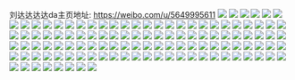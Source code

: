 刘达达达达da主页地址: https://weibo.com/u/5649995611 
![](https://wx4.sinaimg.cn/mw2000/006amNXtgy1h95vmukucuj30u0140n32.jpg) 
![](https://wx4.sinaimg.cn/mw2000/006amNXtgy1h95vmv2tc6j30mz0uoae2.jpg) 
![](https://wx4.sinaimg.cn/mw2000/006amNXtgy1h95vmvnj4ej30u0140dks.jpg) 
![](https://wx4.sinaimg.cn/mw2000/006amNXtgy1h95vmwct6gj30u0140ah0.jpg) 
![](https://wx4.sinaimg.cn/mw2000/006amNXtgy1h853nl3477j32ng280hdu.jpg) 
![](https://wx4.sinaimg.cn/mw2000/006amNXtgy1h853nnp8nrj32ke280e82.jpg) 
![](https://wx4.sinaimg.cn/mw2000/006amNXtgy1h853nqos4gj32yo280b2b.jpg) 
![](https://wx4.sinaimg.cn/mw2000/006amNXtgy1h853nsh5vtj32lo280hdu.jpg) 
![](https://wx4.sinaimg.cn/mw2000/006amNXtgy1h7wy48u00rj30u0140tgd.jpg) 
![](https://wx4.sinaimg.cn/mw2000/006amNXtgy1h56ol6yfbnj31ma25snpd.jpg) 
![](https://wx4.sinaimg.cn/mw2000/006amNXtgy1h56ol5i3y7j32801o07wh.jpg) 
![](https://wx4.sinaimg.cn/mw2000/006amNXtgy1h56ol896k0j31o01o01ky.jpg) 
![](https://wx4.sinaimg.cn/mw2000/006amNXtgy1h56ol3yzj9j30rs0kun0s.jpg) 
![](https://wx4.sinaimg.cn/mw2000/006amNXtgy1h56ol8r5iwj30rs0kujum.jpg) 
![](https://wx4.sinaimg.cn/mw2000/006amNXtgy1h56olai9kpj30rs0ku41t.jpg) 
![](https://wx4.sinaimg.cn/mw2000/006amNXtgy1h3lfjelmmlj32801o0e81.jpg) 
![](https://wx4.sinaimg.cn/mw2000/006amNXtgy1h3lfjc4flmj30ru15q14s.jpg) 
![](https://wx4.sinaimg.cn/mw2000/006amNXtgy1h3lfjmcn4yj33402c0x6q.jpg) 
![](https://wx4.sinaimg.cn/mw2000/006amNXtgy1h3lfjb82muj30ru15qtli.jpg) 
![](https://wx4.sinaimg.cn/mw2000/006amNXtgy1h3lfjdi4rbj30ru15qn8e.jpg) 
![](https://wx4.sinaimg.cn/mw2000/006amNXtgy1h3lfjgd7ywj31o02807wb.jpg) 
![](https://wx4.sinaimg.cn/mw2000/006amNXtgy1h3lfjcsm35j30ru15qqh8.jpg) 
![](https://wx4.sinaimg.cn/mw2000/006amNXtgy1h3lfjadrhzj31o02804qp.jpg) 
![](https://wx4.sinaimg.cn/mw2000/006amNXtgy1h3lfjiww1tj31o0280b2a.jpg) 
![](https://wx4.sinaimg.cn/mw2000/006amNXtgy1h3ijoioe3hj32c0340b2a.jpg) 
![](https://wx4.sinaimg.cn/mw2000/006amNXtgy1h3ijojsr3nj30n011in39.jpg) 
![](https://wx4.sinaimg.cn/mw2000/006amNXtgy1h3ijol76msj33402c04qq.jpg) 
![](https://wx4.sinaimg.cn/mw2000/006amNXtly1h1z11zwjfyj32yo1z4x6p.jpg) 
![](https://wx4.sinaimg.cn/mw2000/006amNXtly1h1z11x2iwhj32yo1z4u0x.jpg) 
![](https://wx4.sinaimg.cn/mw2000/006amNXtly1h1ap2ypp8ej31sc2ds7wj.jpg) 
![](https://wx4.sinaimg.cn/mw2000/006amNXtly1h1ap1kdsyej32c0340npe.jpg) 
![](https://wx4.sinaimg.cn/mw2000/006amNXtly1h1ap1r2i9mj33402c04qq.jpg) 
![](https://wx4.sinaimg.cn/mw2000/006amNXtly1h1ap35scl5j31pi2bunpe.jpg) 
![](https://wx4.sinaimg.cn/mw2000/006amNXtly1h1ap2488cmj32yo280hdu.jpg) 
![](https://wx4.sinaimg.cn/mw2000/006amNXtly1h1ap3clqv8j31sc2dsnpe.jpg) 
![](https://wx4.sinaimg.cn/mw2000/006amNXtly1h1ap3ijexwj31sc2dshdu.jpg) 
![](https://wx4.sinaimg.cn/mw2000/006amNXtly1h1ap2fi5g9j31sc2ds4qq.jpg) 
![](https://wx4.sinaimg.cn/mw2000/006amNXtly1h1ap3mo8mrj31sc2dskjl.jpg) 
![](https://wx4.sinaimg.cn/mw2000/006amNXtly1gwaf35yt2aj32yo1z4b2a.jpg) 
![](https://wx4.sinaimg.cn/mw2000/006amNXtly1gwaf3fnuf0j32yo1z47wi.jpg) 
![](https://wx4.sinaimg.cn/mw2000/006amNXtly1gwaf328ebuj31z42yob2a.jpg) 
![](https://wx4.sinaimg.cn/mw2000/006amNXtly1gwaf3buzw2j32yo1z4u0x.jpg) 
![](https://wx4.sinaimg.cn/mw2000/006amNXtly1gwaf36x73qj30rr1e7na4.jpg) 
![](https://wx4.sinaimg.cn/mw2000/006amNXtly1gwaf38gcsaj30ru1od1hf.jpg) 
![](https://wx4.sinaimg.cn/mw2000/006amNXtly1gve313ko7ej60rs0kugp402.jpg) 
![](https://wx4.sinaimg.cn/mw2000/006amNXtly1gve312y8krj30ku0rsdj3.jpg) 
![](https://wx4.sinaimg.cn/mw2000/006amNXtly1guheg9z0dwj60u00vqk6502.jpg) 
![](https://wx4.sinaimg.cn/mw2000/006amNXtly1guhegb43kgj61400u04a302.jpg) 
![](https://wx4.sinaimg.cn/mw2000/006amNXtly1guheg8aojij61400u04c402.jpg) 
![](https://wx4.sinaimg.cn/mw2000/006amNXtly1gqree145kpj31sc2dsnpe.jpg) 
![](https://wx4.sinaimg.cn/mw2000/006amNXtly1gqredzh7eqj31sc2dsqv6.jpg) 
![](https://wx4.sinaimg.cn/mw2000/006amNXtly1gqree2oht8j31sc2dskjm.jpg) 
![](https://wx4.sinaimg.cn/mw2000/006amNXtly1gqree5r1ztj31sc2ds7wi.jpg) 
![](https://wx4.sinaimg.cn/mw2000/006amNXtly1gqreeajvfzj32801o0hdu.jpg) 
![](https://wx4.sinaimg.cn/mw2000/006amNXtly1gqree3rqjtj31sc2dskjm.jpg) 
![](https://wx4.sinaimg.cn/mw2000/006amNXtly1gqree90mftj30n00uogtb.jpg) 
![](https://wx4.sinaimg.cn/mw2000/006amNXtly1gqree859vxj33402c0duf.jpg) 
![](https://wx4.sinaimg.cn/mw2000/006amNXtly1gqree7a5l7j31sc2dse82.jpg) 
![](https://wx4.sinaimg.cn/mw2000/006amNXtly1gkvpauftouj31400u018i.jpg) 
![](https://wx4.sinaimg.cn/mw2000/006amNXtly1gkvpaut6msj31400u045d.jpg) 
![](https://wx4.sinaimg.cn/mw2000/006amNXtly1gkvpavg3mhj30u01407n0.jpg) 
![](https://wx4.sinaimg.cn/mw2000/006amNXtly1gkvpaws3psj31400u0k7n.jpg) 
![](https://wx4.sinaimg.cn/mw2000/006amNXtly1gkvpavzoq7j31400u0ajw.jpg) 
![](https://wx4.sinaimg.cn/mw2000/006amNXtly1gkvpatl90hj31400u07c6.jpg) 
![](https://wx4.sinaimg.cn/mw2000/006amNXtly1gkvpcmisqmj31400u0dsa.jpg) 
![](https://wx4.sinaimg.cn/mw2000/006amNXtly1gkvpcm0uckj31400u0aid.jpg) 
![](https://wx4.sinaimg.cn/mw2000/006amNXtly1gkvpcljnjij31400u0qfw.jpg) 
![](https://wx4.sinaimg.cn/mw2000/006amNXtly1gj9438txckj33402c0qv5.jpg) 
![](https://wx4.sinaimg.cn/mw2000/006amNXtly1gj943a8n5zj33402c0b2c.jpg) 
![](https://wx4.sinaimg.cn/mw2000/006amNXtly1gj943bbww2j33402c07wi.jpg) 
![](https://wx4.sinaimg.cn/mw2000/006amNXtly1gj943c8pi3j33402c0npd.jpg) 
![](https://wx4.sinaimg.cn/mw2000/006amNXtly1ggdoyl18gsj31o02807wh.jpg) 
![](https://wx4.sinaimg.cn/mw2000/006amNXtly1ggdoylqq9sj31o02807wh.jpg) 
![](https://wx4.sinaimg.cn/mw2000/006amNXtly1ggamyz3p3uj30u0140n4y.jpg) 
![](https://wx4.sinaimg.cn/mw2000/006amNXtly1ggamyzhlu5j30u0140dny.jpg) 
![](https://wx4.sinaimg.cn/mw2000/006amNXtly1ggamyzxfhmj31400u0h3b.jpg) 
![](https://wx4.sinaimg.cn/mw2000/006amNXtly1ggamyypyezj30u0140wnj.jpg) 
![](https://wx4.sinaimg.cn/mw2000/006amNXtly1gft9kvmvn6j31sc2dshdt.jpg) 
![](https://wx4.sinaimg.cn/mw2000/006amNXtly1gft9l0l6qyj33402c0kjm.jpg) 
![](https://wx4.sinaimg.cn/mw2000/006amNXtly1gft9kwhi00j31sc2dskib.jpg) 
![](https://wx4.sinaimg.cn/mw2000/006amNXtly1gft9ky4d9oj31sc2ds7wh.jpg) 
![](https://wx4.sinaimg.cn/mw2000/006amNXtly1gft9l3t8bbj33402c01kx.jpg) 
![](https://wx4.sinaimg.cn/mw2000/006amNXtly1gft9ktuacsj33402c0hdt.jpg) 
![](https://wx4.sinaimg.cn/mw2000/006amNXtly1gft9kzfapij31sc2dskjl.jpg) 
![](https://wx4.sinaimg.cn/mw2000/006amNXtly1gft9l1xm86j33402c0hdt.jpg) 
![](https://wx4.sinaimg.cn/mw2000/006amNXtly1gft9l5ddnhj31sc2ds7wh.jpg) 
![](https://wx4.sinaimg.cn/mw2000/006amNXtly1gegi00tldtj30u00u0na1.jpg) 
![](https://wx4.sinaimg.cn/mw2000/006amNXtly1gegi12pi1cj31o02807wh.jpg) 
![](https://wx4.sinaimg.cn/mw2000/006amNXtly1gegi02mq4bj33402c07wi.jpg) 
![](https://wx4.sinaimg.cn/mw2000/006amNXtly1gegi048trej32801o0kjl.jpg) 
![](https://wx4.sinaimg.cn/mw2000/006amNXtly1gegi06zy1oj31js289b29.jpg) 
![](https://wx4.sinaimg.cn/mw2000/006amNXtly1gegi82noc7j30n01dsdhr.jpg) 
![](https://wx4.sinaimg.cn/mw2000/006amNXtly1gegi00h13jj30u0140kbn.jpg) 
![](https://wx4.sinaimg.cn/mw2000/006amNXtly1gegi051k52j31o0280qv5.jpg) 
![](https://wx4.sinaimg.cn/mw2000/006amNXtly1gegi00244yj30u00u0k3f.jpg) 
![](https://wx4.sinaimg.cn/mw2000/006amNXtly1gcvz0t8x0ij32801o0qr8.jpg) 
![](https://wx4.sinaimg.cn/mw2000/006amNXtly1gcvz0tln3mj32801o04l0.jpg) 
![](https://wx4.sinaimg.cn/mw2000/006amNXtly1gcvz0san59j32801o0haw.jpg) 
![](https://wx4.sinaimg.cn/mw2000/006amNXtly1gcvz0u82vcj32801o0x3q.jpg) 
![](https://wx4.sinaimg.cn/mw2000/006amNXtly1gcvz0ssc8kj32801o0x27.jpg) 
![](https://wx4.sinaimg.cn/mw2000/006amNXtly1gcvz0unaexj32801o0kgp.jpg) 
![](https://wx4.sinaimg.cn/mw2000/006amNXtly1gcvz0v4psfj32801o0x3j.jpg) 
![](https://wx4.sinaimg.cn/mw2000/006amNXtly1gcvz0voq1jj32801o0qte.jpg) 
![](https://wx4.sinaimg.cn/mw2000/006amNXtly1gcvz0w246mj32801o04of.jpg) 
![](https://wx4.sinaimg.cn/mw2000/006amNXtly1gcr9iozc0sj31o0280e81.jpg) 
![](https://wx4.sinaimg.cn/mw2000/006amNXtly1gcr9iptyhxj31o0280qv5.jpg) 
![](https://wx4.sinaimg.cn/mw2000/006amNXtly1gcr9iqp9uej31o0280e81.jpg) 
![](https://wx4.sinaimg.cn/mw2000/006amNXtly1gcr9irrcjhj31o0280npd.jpg) 
![](https://wx4.sinaimg.cn/mw2000/006amNXtly1gclbf2b2g2j31o02801kz.jpg) 
![](https://wx4.sinaimg.cn/mw2000/006amNXtly1gcfzcyqpb8j31kw1kwkcg.jpg) 
![](https://wx4.sinaimg.cn/mw2000/006amNXtly1gcfzd0325lj31kw1kwh3n.jpg) 
![](https://wx4.sinaimg.cn/mw2000/006amNXtly1gcfzd2aqsej31kw1kwng2.jpg) 
![](https://wx4.sinaimg.cn/mw2000/006amNXtly1gcfzd4i2mqj31kw1kwww7.jpg) 
![](https://wx4.sinaimg.cn/mw2000/006amNXtly1gceors089tj32c0340npe.jpg) 
